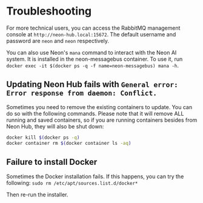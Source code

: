 # Troubleshooting

For more technical users, you can access the RabbitMQ management console at `http://neon-hub.local:15672`. The default username and password are `neon` and `neon` respectively.

You can also use Neon's `mana` command to interact with the Neon AI system. It is installed in the neon-messagebus container. To use it, run `docker exec -it $(docker ps -q -f name=neon-messagebus) mana -h`.

## Updating Neon Hub fails with `General error: Error response from daemon: Conflict.`

Sometimes you need to remove the existing containers to update. You can do so with the following commands. Please note that it will remove ALL running and saved containers, so if you are running containers besides from Neon Hub, they will also be shut down:

```bash
docker kill $(docker ps -q)
docker container rm $(docker container ls -aq)
```

## Failure to install Docker

Sometimes the Docker installation fails. If this happens, you can try the following:
`sudo rm /etc/apt/sources.list.d/docker*`

Then re-run the installer.
